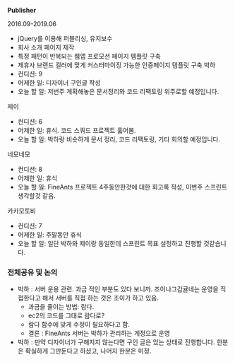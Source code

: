 **Publisher**

2016.09-2019.06

- jQuery를 이용해 퍼블리싱, 유지보수
- 회사 소개 페이지 제작
- 특정 패턴이 반복되는 웹앱 프로모션 페이지 템플릿 구축
- 제휴사 브랜드 컬러에 맞게 커스터마이징 가능한 인증페이지 템플릿 구축
박하
- 컨디션:  9
- 어제한 일: 디자이너 구인글 작성 
- 오늘 할 일: 저번주 계획해놓은 문서정리와 코드 리팩토링 위주로할 예정입니다.

제이
- 컨디션: 6
- 어제한 일: 휴식. 코드 스쿼드 프로젝트 훓어봄. 
- 오늘 할 일: 박하랑 비슷하게 문서 정리, 코드 리팩토링, 기타 회의할 예정입니다.

네모네모
- 컨디션: 8
- 어제한 일: 휴식 
- 오늘 할 일: FineAnts 프로젝트 4주동안한것에 대한 회고록 작성, 이번주 스프린트 생각할것 같음.

카카모토비
- 컨디션: 7
- 어제한 일: 주말동안 휴식
- 오늘 할 일: 일단 박하와 제이랑 동일한데 스프린트 목표 설정하고 진행할 것같습니다.

### 전체공유 및 논의
- 박하 : 서버 운용 관련. 과금 적인 부분도 있다 보니까. 조이나그감귤네는 운영을 직접한다고 해서 서버를 직접 하는 것은 조이가 하고 있음.
	- 과금을 줄이는 방법: 람다. 
	- ec2의 코드를 그대로 람다로?
	- 람다 함수에 맞게 수정이 필요하다고 함.
	- 결론 : FineAnts 서버는 박하가 관리하는 계정으로 운영
- 박하 : 만약 디자이너가 구해지지 않는다면 구인 글은 있는 상태로 진행합니다. 한분은 확실하게 그만둔다고 하셨고, 나머지 한분은 미정.